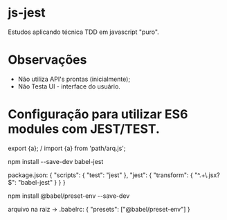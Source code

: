# js-jest

Estudos aplicando técnica TDD em javascript "puro".

# Observações
* Não utiliza API's prontas (inicialmente);
* Não Testa UI - interface do usuário.

# Configuração para utilizar ES6 modules com JEST/TEST.
export {a}; / import {a} from 'path/arq.js';

npm install --save-dev babel-jest

package.json:
{
  "scripts": {
    "test": "jest"
  },
  "jest": {
    "transform": {
      "^.+\\.jsx?$": "babel-jest"
    }
  }
}

npm install @babel/preset-env --save-dev

arquivo na raiz -> .babelrc:
{
  "presets": ["@babel/preset-env"]
}
